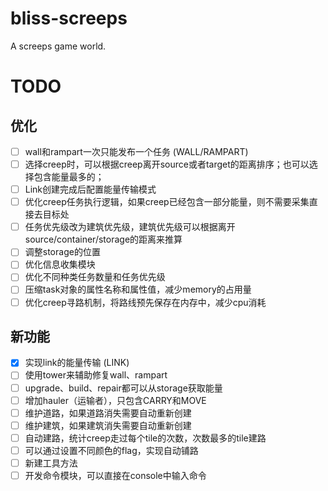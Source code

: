 # bliss-screeps
A screeps game world.

# TODO

## 优化
- [ ] wall和rampart一次只能发布一个任务 (WALL/RAMPART)
- [ ] 选择creep时，可以根据creep离开source或者target的距离排序；也可以选择包含能量最多的；
- [ ] Link创建完成后配置能量传输模式
- [ ] 优化creep任务执行逻辑，如果creep已经包含一部分能量，则不需要采集直接去目标处
- [ ] 任务优先级改为建筑优先级，建筑优先级可以根据离开source/container/storage的距离来推算
- [ ] 调整storage的位置
- [ ] 优化信息收集模块
- [ ] 优化不同种类任务数量和任务优先级
- [ ] 压缩task对象的属性名称和属性值，减少memory的占用量
- [ ] 优化creep寻路机制，将路线预先保存在内存中，减少cpu消耗

## 新功能
- [x] 实现link的能量传输 (LINK)
- [ ] 使用tower来辅助修复wall、rampart
- [ ] upgrade、build、repair都可以从storage获取能量
- [ ] 增加hauler（运输者），只包含CARRY和MOVE
- [ ] 维护道路，如果道路消失需要自动重新创建
- [ ] 维护建筑，如果建筑消失需要自动重新创建
- [ ] 自动建路，统计creep走过每个tile的次数，次数最多的tile建路
- [ ] 可以通过设置不同颜色的flag，实现自动铺路
- [ ] 新建工具方法
- [ ] 开发命令模块，可以直接在console中输入命令
